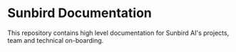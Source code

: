 # Sunbird Documentation
This repository contains high level documentation for Sunbird AI's projects, team and technical on-boarding.



